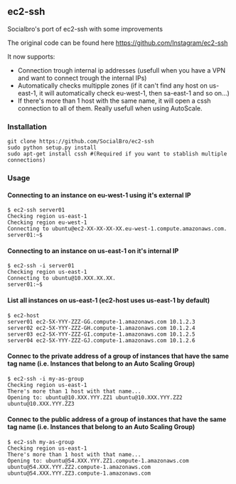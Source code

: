 ## ec2-ssh

Socialbro's port of ec2-ssh with some improvements

The original code can be found here https://github.com/Instagram/ec2-ssh

It now supports:
 - Connection trough internal ip addresses (usefull when you have a VPN and want to connect trough the internal IPs)
 - Automatically checks multipple zones (if it can't find any host on us-east-1, it will automatically check eu-west-1, then sa-east-1 and so on...)
 - If there's more than 1 host with the same name, it will open a cssh connection to all of them. Really usefull when using AutoScale.

### Installation

```
git clone https://github.com/SocialBro/ec2-ssh
sudo python setup.py install
sudo apt-get install cssh #(Required if you want to stablish multiple connections)

```

### Usage

#### Connecting to an instance on eu-west-1 using it's external IP
```
$ ec2-ssh server01
Checking region us-east-1
Checking region eu-west-1
Connecting to ubuntu@ec2-XX-XX-XX-XX.eu-west-1.compute.amazonaws.com.
server01:~$ 
```

#### Connecting to an instance on us-east-1 on it's internal IP
```
$ ec2-ssh -i server01
Checking region us-east-1
Connecting to ubuntu@10.XXX.XX.XX.
server01:~$ 
```

#### List all instances on us-east-1 (ec2-host uses us-east-1 by default) 
```
$ ec2-host
server01 ec2-5X-YYY-ZZZ-GG.compute-1.amazonaws.com 10.1.2.3
server02 ec2-5X-YYY-ZZZ-GH.compute-1.amazonaws.com 10.1.2.4
server03 ec2-5X-YYY-ZZZ-GI.compute-1.amazonaws.com 10.1.2.5
server04 ec2-5X-YYY-ZZZ-GJ.compute-1.amazonaws.com 10.1.2.6
```
#### Connec to the private address of a group of instances that have the same tag name (i.e. Instances that belong to an Auto Scaling Group)
```
$ ec2-ssh -i my-as-group
Checking region us-east-1
There's more than 1 host with that name...
Opening to: ubuntu@10.XXX.YYY.ZZ1 ubuntu@10.XXX.YYY.ZZ2 ubuntu@10.XXX.YYY.ZZ3
```

#### Connec to the public address of a group of instances that have the same tag name (i.e. Instances that belong to an Auto Scaling Group)
```
$ ec2-ssh my-as-group
Checking region us-east-1
There's more than 1 host with that name...
Opening to: ubuntu@54.XXX.YYY.ZZ1.compute-1.amazonaws.com ubuntu@54.XXX.YYY.ZZ2.compute-1.amazonaws.com ubuntu@54.XXX.YYY.ZZ3.compute-1.amazonaws.com
```
